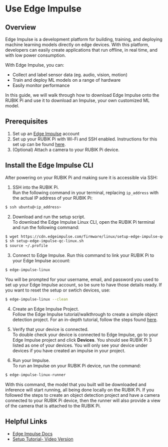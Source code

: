 # Use Edge Impulse

## Overview

Edge Impulse is a development platform for building, training, and deploying machine learning models directly on edge devices. With this platform, developers can easily create applications that run offline, in real time, and with low power consumption. 

With Edge Impulse, you can:
- Collect and label sensor data (eg. audio, vision, motion)
- Train and deploy ML models on a range of hardware
- Easily monitor performance

In this guide, we will walk through how to download Edge Impulse onto the RUBIK Pi and use it to download an Impulse, your own customized ML model. 

## Prerequisites

1. Set up an [Edge Impulse](https://studio.edgeimpulse.com/login) account
2. Set up your RUBIK Pi with Wi-Fi and SSH enabled. Instructions for this set up can be found [here](./1.%20Quick%20Start/3.Set%20up%20your%20device.md). 
3. (Optional) Attach a camera to your RUBIK Pi device.

## Install the Edge Impulse CLI

After powering on your RUBIK Pi and making sure it is accessible via SSH:  

1. SSH into the RUBIK Pi.  
Run the following command in your terminal, replacing `ip_address` with the actual IP address of your RUBIK Pi: 
```bash
$ ssh ubuntu@<ip_address> 
```

2. Download and run the setup script.  
To download the Edge Impulse Linux CLI, open the RUBIK Pi terminal and run the following command:   

```bash
$ wget https://cdn.edgeimpulse.com/firmware/linux/setup-edge-impulse-qc-linux.sh
$ sh setup-edge-impulse-qc-linux.sh
$ source ~/.profile
```

3. Connect to Edge Impulse. 
Run this command to link your RUBIK Pi to your Edge Impulse account:
```bash
$ edge-impulse-linux
```
You will be prompted for your username, email, and password you used to set up your Edge Impulse account, so be sure to have those details ready. If you want to reset the setup or swtich devices, use:
```bash
$ edge-impulse-linux --clean
```

4. Create an Edge Impulse Project.  
Follow the Edge Impulse tutorial/walkthrough to create a simple object detection project. For an in-depth tutorial, follow the steps found [here](https://docs.edgeimpulse.com/docs/tutorials/end-to-end-tutorials/computer-vision/object-detection/detect-objects-using-fomo).

5. Verify that your device is connected.  
To double check your device is connected to Edge Impulse, go to your Edge Impulse project and click __Devices__. You should see RUBIK Pi 3 listed as one of your devices. You will only see your device under devices if you have created an impulse in your project. 

6. Run your Impulse.  
To run an Impulse on your RUBIK Pi device, run the command: 
```bash
$ edge-impulse-linux-runner
```
With this command, the model that you built will be downloaded and inference will start running, all being done locally on the RUBIK Pi. If you followed the steps to create an object detection project and have a camera connected to your RUBIK Pi device, then the runner will also provide a view of the camera that is attached to the RUBIK Pi. 


## Helpful Links

- [Edge Impulse Docs](https://docs.edgeimpulse.com/docs/edge-ai-hardware/cpu-+-ai-accelerators/thundercomm-rubikpi3#setting-up-your-thundercomm-rubik-pi-3)
- [Setup Tutorial- Video Version](https://www.youtube.com/watch?v=E0kwTcZiTdk&t=541s)
